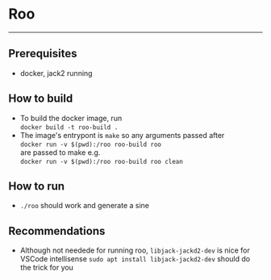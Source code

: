 # Roo
---
## Prerequisites
 - docker, jack2 running
## How to build
 - To build the docker image, run   
 `docker build -t roo-build .`
 - The image's entrypont is `make` so any arguments passed after  
 `docker run -v $(pwd):/roo roo-build roo`  
  are passed to make e.g.  
  `docker run -v $(pwd):/roo roo-build roo clean`


## How to run
 - `./roo` should work and generate a sine

 ## Recommendations
  - Although not needede for running roo, `libjack-jackd2-dev` is nice for VSCode intellisense
   `sudo apt install libjack-jackd2-dev` should do the trick for you